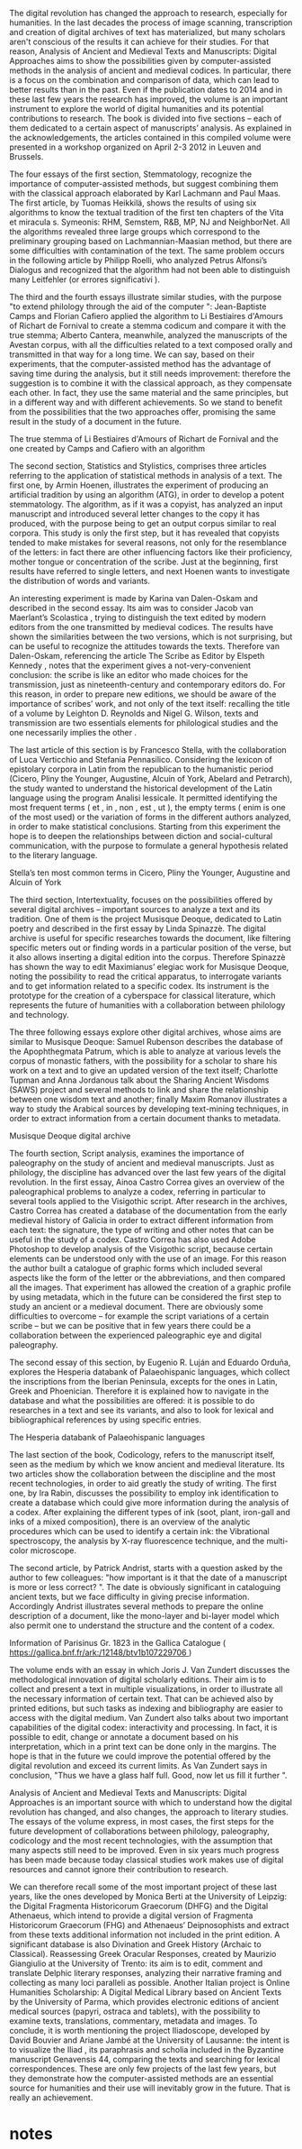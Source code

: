 
The digital revolution has changed the approach to research, especially for humanities. In the last decades the process of image scanning, transcription and creation of digital archives of text has materialized, but many scholars aren't conscious of the results it can achieve for their studies. For that reason, Analysis of Ancient and Medieval Texts and Manuscripts: Digital Approaches aims to show the possibilities given by computer-assisted methods in the analysis of ancient and medieval codices. In particular, there is a focus on the combination and comparison of data, which can lead to better results than in the past. Even if the publication dates to 2014 and in these last few years the research has improved, the volume is an important instrument to explore the world of digital humanities and its potential contributions to research. The book is divided into five sections – each of them dedicated to a certain aspect of manuscripts’ analysis. As explained in the acknowledgements, the articles contained in this compiled volume were presented in a workshop organized on April 2-3 2012 in Leuven and Brussels. 

The four essays of the first section, Stemmatology, recognize the importance of computer-assisted methods, but suggest combining them with the classical approach elaborated by Karl Lachmann and Paul Maas. The first article, by Tuomas Heikkilä, shows the results of using six algorithms to know the textual tradition of the first ten chapters of the Vita et miracula s. Symeonis: RHM, Semstem, R&B, MP, NJ and NeighborNet. All the algorithms revealed three large groups which correspond to the preliminary grouping based on Lachmannian-Maasian method, but there are some difficulties with contamination of the text. The same problem occurs in the following article by Philipp Roelli, who analyzed Petrus Alfonsi’s Dialogus and recognized that the algorithm had not been able to distinguish many Leitfehler (or errores significativi ). 

The third and the fourth essays illustrate similar studies, with the purpose "to extend philology through the aid of the computer ": Jean-Baptiste Camps and Florian Cafiero applied the algorithm to Li Bestiaires d'Amours of Richart de Fornival to create a stemma codicum and compare it with the true stemma; Alberto Cantera, meanwhile, analyzed the manuscripts of the Avestan corpus, with all the difficulties related to a text composed orally and transmitted in that way for a long time. We can say, based on their experiments, that the computer-assisted method has the advantage of saving time during the analysis, but it still needs improvement: therefore the suggestion is to combine it with the classical approach, as they compensate each other. In fact, they use the same material and the same principles, but in a different way and with different achievements. So we stand to benefit from the possibilities that the two approaches offer, promising the same result in the study of a document in the future. 


The true stemma of Li Bestiaires d'Amours of Richart de Fornival and the one created by Camps and Cafiero with an algorithm 


The second section, Statistics and Stylistics, comprises three articles referring to the application of statistical methods in analysis of a text. The first one, by Armin Hoenen, illustrates the experiment of producing an artificial tradition by using an algorithm (ATG), in order to develop a potent stemmatology. The algorithm, as if it was a copyist, has analyzed an input manuscript and introduced several letter changes to the copy it has produced, with the purpose being to get an output corpus similar to real corpora. This study is only the first step, but it has revealed that copyists tended to make mistakes for several reasons, not only for the resemblance of the letters: in fact there are other influencing factors like their proficiency, mother tongue or concentration of the scribe. Just at the beginning, first results have referred to single letters, and next Hoenen wants to investigate the distribution of words and variants. 

An interesting experiment is made by Karina van Dalen-Oskam and described in the second essay. Its aim was to consider Jacob van Maerlant’s Scolastica , trying to distinguish the text edited by modern editors from the one transmitted by medieval codices. The results have shown the similarities between the two versions, which is not surprising, but can be useful to recognize the attitudes towards the texts. Therefore van Dalen-Oskam, referencing the article The Scribe as Editor by Elspeth Kennedy , notes that the experiment gives a not-very-convenient conclusion: the scribe is like an editor who made choices for the transmission, just as nineteenth-century and contemporary editors do. For this reason, in order to prepare new editions, we should be aware of the importance of scribes’ work, and not only of the text itself: recalling the title of a volume by Leighton D. Reynolds and Nigel G. Wilson, texts and transmission are two essentials elements for philological studies and the one necessarily implies the other . 

The last article of this section is by Francesco Stella, with the collaboration of Luca Verticchio and Stefania Pennasilico. Considering the lexicon of epistolary corpora in Latin from the republican to the humanistic period (Cicero, Pliny the Younger, Augustine, Alcuin of York, Abelard and Petrarch), the study wanted to understand the historical development of the Latin language using the program Analisi lessicale. It permitted identifying the most frequent terms ( et , in , non , est , ut ), the empty terms ( enim is one of the most used) or the variation of forms in the different authors analyzed, in order to make statistical conclusions. Starting from this experiment the hope is to deepen the relationships between diction and social-cultural communication, with the purpose to formulate a general hypothesis related to the literary language. 


Stella’s ten most common terms in Cicero, Pliny the Younger, Augustine and Alcuin of York 


The third section, Intertextuality, focuses on the possibilities offered by several digital archives – important sources to analyze a text and its tradition. One of them is the project Musisque Deoque, dedicated to Latin poetry and described in the first essay by Linda Spinazzè. The digital archive is useful for specific researches towards the document, like filtering specific meters out or finding words in a particular position of the verse, but it also allows inserting a digital edition into the corpus. Therefore Spinazzè has shown the way to edit Maximianus’ elegiac work for Musisque Deoque, noting the possibility to read the critical apparatus, to interrogate variants and to get information related to a specific codex. Its instrument is the prototype for the creation of a cyberspace for classical literature, which represents the future of humanities with a collaboration between philology and technology. 

The three following essays explore other digital archives, whose aims are similar to Musisque Deoque: Samuel Rubenson describes the database of the Apophthegmata Patrum, which is able to analyze at various levels the corpus of monastic fathers, with the possibility for a scholar to share his work on a text and to give an updated version of the text itself; Charlotte Tupman and Anna Jordanous talk about the Sharing Ancient Wisdoms (SAWS) project and several methods to link and share the relationship between one wisdom text and another; finally Maxim Romanov illustrates a way to study the Arabical sources by developing text-mining techniques, in order to extract information from a certain document thanks to metadata. 


Musisque Deoque digital archive 


The fourth section, Script analysis, examines the importance of paleography on the study of ancient and medieval manuscripts. Just as philology, the discipline has advanced over the last few years of the digital revolution. In the first essay, Ainoa Castro Correa gives an overview of the paleographical problems to analyze a codex, referring in particular to several tools applied to the Visigothic script. After research in the archives, Castro Correa has created a database of the documentation from the early medieval history of Galicia in order to extract different information from each text: the signature, the type of writing and other notes that can be useful in the study of a codex. Castro Correa has also used Adobe Photoshop to develop analysis of the Visigothic script, because certain elements can be understood only with the use of an image. For this reason the author built a catalogue of graphic forms which included several aspects like the form of the letter or the abbreviations, and then compared all the images. That experiment has allowed the creation of a graphic profile by using metadata, which in the future can be considered the first step to study an ancient or a medieval document. There are obviously some difficulties to overcome – for example the script variations of a certain scribe – but we can be positive that in few years there could be a collaboration between the experienced paleographic eye and digital paleography. 

The second essay of this section, by Eugenio R. Luján and Eduardo Orduña, explores the Hesperia databank of Palaeohispanic languages, which collect the inscriptions from the Iberian Peninsula, excepts for the ones in Latin, Greek and Phoenician. Therefore it is explained how to navigate in the database and what the possibilities are offered: it is possible to do researches in a text and see its variants, and also to look for lexical and bibliographical references by using specific entries. 


The Hesperia databank of Palaeohispanic languages 


The last section of the book, Codicology, refers to the manuscript itself, seen as the medium by which we know ancient and medieval literature. Its two articles show the collaboration between the discipline and the most recent technologies, in order to aid greatly the study of writing. The first one, by Ira Rabin, discusses the possibility to employ ink identification to create a database which could give more information during the analysis of a codex. After explaining the different types of ink (soot, plant, iron-gall and inks of a mixed composition), there is an overview of the analytic procedures which can be used to identify a certain ink: the Vibrational spectroscopy, the analysis by X-ray fluorescence technique, and the multi-color microscope. 

The second article, by Patrick Andrist, starts with a question asked by the author to few colleagues: "how important is it that the date of a manuscript is more or less correct? ". The date is obviously significant in cataloguing ancient texts, but we face difficulty in giving precise information. Accordingly Andrist illustrates several methods to prepare the online description of a document, like the mono-layer and bi-layer model which also permit one to understand the structure and the content of a codex. 


Information of Parisinus Gr. 1823 in the Gallica Catalogue ( [https://gallica.bnf.fr/ark:/12148/btv1b107229706 ](https://gallica.bnf.fr/ark:/12148/btv1b107229706)) 


The volume ends with an essay in which Joris J. Van Zundert discusses the methodological innovation of digital scholarly editions. Their aim is to collect and present a text in multiple visualizations, in order to illustrate all the necessary information of certain text. That can be achieved also by printed editions, but such tasks as indexing and bibliography are easier to access with the digital medium. Van Zundert also talks about two important capabilities of the digital codex: interactivity and processing. In fact, it is possible to edit, change or annotate a document based on his interpretation, which in a print text can be done only in the margins. The hope is that in the future we could improve the potential offered by the digital revolution and exceed its current limits. As Van Zundert says in conclusion, "Thus we have a glass half full. Good, now let us fill it further ". 

Analysis of Ancient and Medieval Texts and Manuscripts: Digital Approaches is an important source with which to understand how the digital revolution has changed, and also changes, the approach to literary studies. The essays of the volume express, in most cases, the first steps for the future development of collaborations between philology, paleography, codicology and the most recent technologies, with the assumption that many aspects still need to be improved. Even in six years much progress has been made because today classical studies work makes use of digital resources and cannot ignore their contribution to research. 

We can therefore recall some of the most important project of these last years, like the ones developed by Monica Berti at the University of Leipzig: the Digital Fragmenta Historicorum Graecorum (DHFG) and the Digital Athenaeus, which intend to provide a digital version of Fragmenta Historicorum Graecorum (FHG) and Athenaeus’ Deipnosophists and extract from these texts additional information not included in the print edition. A significant database is also Divination and Greek History (Archaic to Classical). Reassessing Greek Oracular Responses, created by Maurizio Giangiulio at the University of Trento: its aim is to edit, comment and translate Delphic literary responses, analyzing their narrative framing and collecting as many loci paralleli as possible. Another Italian project is Online Humanities Scholarship: A Digital Medical Library based on Ancient Texts by the University of Parma, which provides electronic editions of ancient medical sources (papyri, ostraca and tablets), with the possibility to examine texts, translations, commentary, metadata and images. To conclude, it is worth mentioning the project Iliadoscope, developed by David Bouvier and Ariane Jambé at the University of Lausanne: the intent is to visualize the Iliad , its paraphrasis and scholia included in the Byzantine manuscript Genavensis 44, comparing the texts and searching for lexical correspondences. These are only few projects of the last few years, but they demonstrate how the computer-assisted methods are an essential source for humanities and their use will inevitably grow in the future. That is really an achievement. 


# notes
